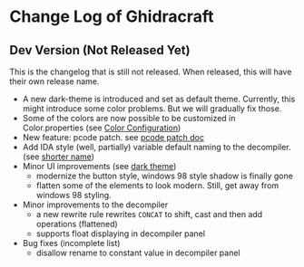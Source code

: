 # Change Log of Ghidracraft

## Dev Version (Not Released Yet)

This is the changelog that is still not released. When released, this will have their own release name.

- A new dark-theme is introduced and set as default theme. Currently, this might introduce some color
problems. But we will gradually fix those.
- Some of the colors are now possible to be customized in Color.properties (see [Color Configuration](https://starcrossportal.github.io/ghidracraft-book/ghidracraft_changes/color_configuration.html))
- New feature: pcode patch. see [pcode patch doc](https://starcrossportal.github.io/ghidracraft-book/ghidracraft_changes/pcode_patch.html)
- Add IDA style (well, partially) variable default naming to the decompiler. (see [shorter name](https://starcrossportal.github.io/ghidracraft-book/ghidracraft_changes/shorter_names.html))
- Minor UI improvements (see [dark theme](https://starcrossportal.github.io/ghidracraft-book/ghidracraft_changes/dark_theme.html))
    - modernize the button style, windows 98 style shadow is finally gone
    - flatten some of the elements to look modern. Still, get away from windows 98 styling.
- Minor improvements to the decompiler
    - a new rewrite rule rewrites `CONCAT` to shift, cast and then add operations (flattened)
    - supports float displaying in decompiler panel
- Bug fixes (incomplete list)
    - disallow rename to constant value in decompiler panel
